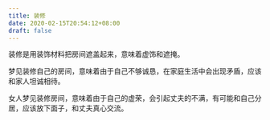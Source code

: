 ```yaml
---
title: 装修
date: 2020-02-15T20:54:12+08:00
draft: false
---
```


装修是用装饰材料把房间遮盖起来，意味着虚饰和遮掩。



梦见装修自己的房间，意味着由于自己不够诚恳，在家庭生活中会出现矛盾，应该和家人坦诚相待。



女人梦见装修房间，意味着由于自己的虚荣，会引起丈夫的不满，有可能和自己分居，应该放下面子，和丈夫真心交流。

